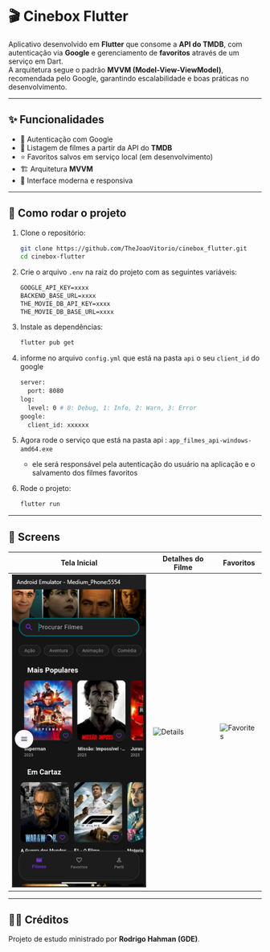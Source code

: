 # 🎬 Cinebox Flutter

Aplicativo desenvolvido em **Flutter** que consome a **API do TMDB**, com autenticação via **Google** e gerenciamento de **favoritos** através de um serviço em Dart.  
A arquitetura segue o padrão **MVVM (Model-View-ViewModel)**, recomendada pelo Google, garantindo escalabilidade e boas práticas no desenvolvimento.  

---

## ✨ Funcionalidades
- 🔑 Autenticação com Google  
- 🎥 Listagem de filmes a partir da API do **TMDB**  
- ⭐ Favoritos salvos em serviço local (em desenvolvimento)
- 🏗️ Arquitetura **MVVM**  
- 📱 Interface moderna e responsiva  

---

## 🚀 Como rodar o projeto  

1. Clone o repositório:
   ```bash
   git clone https://github.com/TheJoaoVitorio/cinebox_flutter.git
   cd cinebox-flutter
   ```

2. Crie o arquivo `.env` na raiz do projeto com as seguintes variáveis:  
   ```env
   GOOGLE_API_KEY=xxxx
   BACKEND_BASE_URL=xxxx
   THE_MOVIE_DB_API_KEY=xxxx
   THE_MOVIE_DB_BASE_URL=xxxx
   ```

3. Instale as dependências:  
   ```bash
   flutter pub get
   ```
4. informe no arquivo `config.yml` que está na pasta `api` o seu `client_id` do google
   ```bash
   server:
     port: 8080
   log:
     level: 0 # 0: Debug, 1: Info, 2: Warn, 3: Error
   google:
     client_id: xxxxxx
   ```
6. Agora rode o serviço que está na pasta api : `app_filmes_api-windows-amd64.exe`
   - ele será responsável pela autenticação do usuário na aplicação e o salvamento dos filmes favoritos
   

7. Rode o projeto:  
   ```bash
   flutter run
   ```

---

## 📸 Screens  

| Tela Inicial | Detalhes do Filme | Favoritos |
|--------------|-------------------|------------|
| ![Home](images_screens/HomePage.png) | ![Details](screens/details.png) | ![Favorites](screens/favorites.png) |


---

## 👨‍🏫 Créditos  
Projeto de estudo ministrado por **Rodrigo Hahman (GDE)**.  
